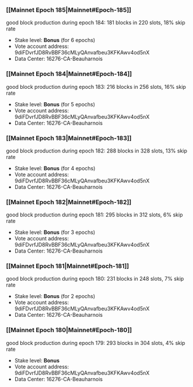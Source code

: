 ### [[Mainnet Epoch 185|Mainnet#Epoch-185]]
good block production during epoch 184: 181 blocks in 220 slots, 18% skip rate
* Stake level: **Bonus** (for 6 epochs)
* Vote account address: 9diFDvrfJD8RvBBF36cMLyQAnvafbeu3KFKAwv4od5nX
* Data Center: 16276-CA-Beauharnois
### [[Mainnet Epoch 184|Mainnet#Epoch-184]]
good block production during epoch 183: 216 blocks in 256 slots, 16% skip rate
* Stake level: **Bonus** (for 5 epochs)
* Vote account address: 9diFDvrfJD8RvBBF36cMLyQAnvafbeu3KFKAwv4od5nX
* Data Center: 16276-CA-Beauharnois
### [[Mainnet Epoch 183|Mainnet#Epoch-183]]
good block production during epoch 182: 288 blocks in 328 slots, 13% skip rate
* Stake level: **Bonus** (for 4 epochs)
* Vote account address: 9diFDvrfJD8RvBBF36cMLyQAnvafbeu3KFKAwv4od5nX
* Data Center: 16276-CA-Beauharnois
### [[Mainnet Epoch 182|Mainnet#Epoch-182]]
good block production during epoch 181: 295 blocks in 312 slots, 6% skip rate
* Stake level: **Bonus** (for 3 epochs)
* Vote account address: 9diFDvrfJD8RvBBF36cMLyQAnvafbeu3KFKAwv4od5nX
* Data Center: 16276-CA-Beauharnois
### [[Mainnet Epoch 181|Mainnet#Epoch-181]]
good block production during epoch 180: 231 blocks in 248 slots, 7% skip rate
* Stake level: **Bonus** (for 2 epochs)
* Vote account address: 9diFDvrfJD8RvBBF36cMLyQAnvafbeu3KFKAwv4od5nX
* Data Center: 16276-CA-Beauharnois
### [[Mainnet Epoch 180|Mainnet#Epoch-180]]
good block production during epoch 179: 293 blocks in 304 slots, 4% skip rate
* Stake level: **Bonus**
* Vote account address: 9diFDvrfJD8RvBBF36cMLyQAnvafbeu3KFKAwv4od5nX
* Data Center: 16276-CA-Beauharnois